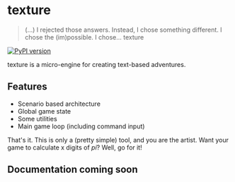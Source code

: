 # texture

> (...) I rejected those answers. Instead, I chose something different. I chose
> the (im)possible. I chose... texture

[![PyPI version](https://img.shields.io/pypi/v/texture.svg)](https://pypi.python.org/pypi/texture)

texture is a micro-engine for creating text-based adventures.

## Features

- Scenario based architecture
- Global game state
- Some utilities
- Main game loop (including command input)

That's it. This is only a (pretty simple) tool, and you are the artist. Want
your game to calculate x digits of *pi*? Well, go for it!

## Documentation coming soon
